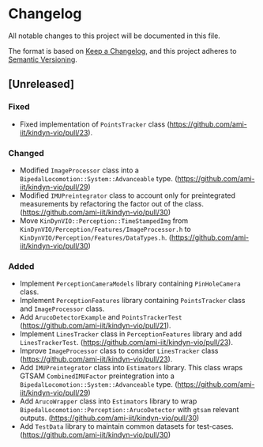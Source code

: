 # Changelog
All notable changes to this project will be documented in this file.

The format is based on [Keep a Changelog](https://keepachangelog.com/en/1.0.0/),
and this project adheres to [Semantic Versioning](https://semver.org/spec/v2.0.0.html).

## [Unreleased]

### Fixed
- Fixed implementation of `PointsTracker` class (https://github.com/ami-iit/kindyn-vio/pull/23).

### Changed
- Modified `ImageProcessor` class into a `BipedalLocomotion::System::Advanceable` type. (https://github.com/ami-iit/kindyn-vio/pull/29)
- Modified `IMUPreintegrator` class to account only for preintegrated measurements by refactoring the factor out of the class. (https://github.com/ami-iit/kindyn-vio/pull/30)
- Move `KinDynVIO::Perception::TimeStampedImg` from `KinDynVIO/Perception/Features/ImageProcessor.h` to `KinDynVIO/Perception/Features/DataTypes.h`. (https://github.com/ami-iit/kindyn-vio/pull/30)

### Added
- Implement `PerceptionCameraModels` library containing `PinHoleCamera` class.
- Implement `PerceptionFeatures` library containing `PointsTracker` class and `ImageProcessor` class.
- Add `ArucoDetectorExample` and `PointsTrackerTest` (https://github.com/ami-iit/kindyn-vio/pull/21).
- Implement `LinesTracker` class in `PerceptionFeatures` library and add `LinesTrackerTest`. (https://github.com/ami-iit/kindyn-vio/pull/23).
- Improve `ImageProcessor` class to consider `LinesTracker` class (https://github.com/ami-iit/kindyn-vio/pull/23).
- Add `IMUPreintegrator` class into `Estimators` library. This class wraps GTSAM `CombinedIMUFactor` preintegration into a `BipedalLocomotion::System::Advanceable` type. (https://github.com/ami-iit/kindyn-vio/pull/29)
- Add `ArucoWrapper` class into `Estimators` library to wrap `BipedalLocomotion::Perception::ArucoDetector` with `gtsam` relevant outputs. (https://github.com/ami-iit/kindyn-vio/pull/30)
- Add `TestData` library to maintain common datasets for test-cases. (https://github.com/ami-iit/kindyn-vio/pull/30)
